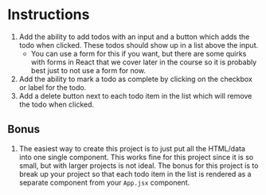 # Instructions

1. Add the ability to add todos with an input and a button which adds the todo when clicked. These todos should show up in a list above the input.
    * You can use a form for this if you want, but there are some quirks with forms in React that we cover later in the course so it is probably best just to not use a form for now.
2. Add the ability to mark a todo as complete by clicking on the checkbox or label for the todo.
3. Add a delete button next to each todo item in the list which will remove the todo when clicked.

## Bonus

1. The easiest way to create this project is to just put all the HTML/data into one single component. This works fine for this project since it is so small, but with larger projects is not ideal. The bonus for this project is to break up your project so that each todo item in the list is rendered as a separate component from your `App.jsx` component.
